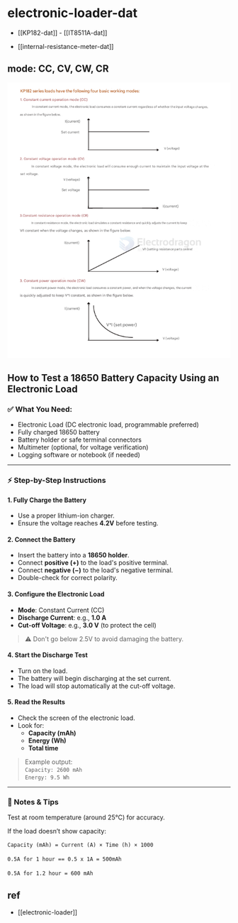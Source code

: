 
# electronic-loader-dat

- [[KP182-dat]] - [[IT8511A-dat]]

- [[internal-resistance-meter-dat]]




## mode: CC, CV, CW, CR

![](2025-05-30-18-30-59.png)


## How to Test a 18650 Battery Capacity Using an Electronic Load

### ✅ What You Need:
- Electronic Load (DC electronic load, programmable preferred)
- Fully charged 18650 battery
- Battery holder or safe terminal connectors
- Multimeter (optional, for voltage verification)
- Logging software or notebook (if needed)

---

### ⚡ Step-by-Step Instructions

#### 1. Fully Charge the Battery
- Use a proper lithium-ion charger.
- Ensure the voltage reaches **4.2V** before testing.

#### 2. Connect the Battery
- Insert the battery into a **18650 holder**.
- Connect **positive (+)** to the load's positive terminal.
- Connect **negative (−)** to the load's negative terminal.
- Double-check for correct polarity.

#### 3. Configure the Electronic Load
- **Mode**: Constant Current (CC)
- **Discharge Current**: e.g., **1.0 A**
- **Cut-off Voltage**: e.g., **3.0 V** (to protect the cell)

> ⚠️ Don't go below 2.5V to avoid damaging the battery.

#### 4. Start the Discharge Test
- Turn on the load.
- The battery will begin discharging at the set current.
- The load will stop automatically at the cut-off voltage.

#### 5. Read the Results
- Check the screen of the electronic load.
- Look for:
  - **Capacity (mAh)**
  - **Energy (Wh)**
  - **Total time**

> Example output:  
> `Capacity: 2600 mAh`  
> `Energy: 9.5 Wh`  

---

### 📌 Notes & Tips

Test at room temperature (around 25°C) for accuracy.

If the load doesn’t show capacity:
  
    Capacity (mAh) = Current (A) × Time (h) × 1000

    0.5A for 1 hour == 0.5 x 1A = 500mAh

    0.5A for 1.2 hour = 600 mAh



## ref 

- [[electronic-loader]]